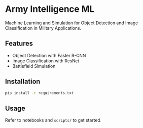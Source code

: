 # Army Intelligence ML

Machine Learning and Simulation for Object Detection and Image Classification in Military Applications.

## Features
- Object Detection with Faster R-CNN
- Image Classification with ResNet
- Battlefield Simulation

## Installation
```bash
pip install -r requirements.txt
```

## Usage
Refer to notebooks and `scripts/` to get started.